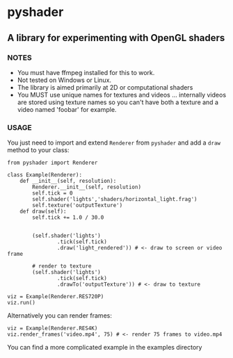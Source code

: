 pyshader
====================

A library for experimenting with OpenGL shaders
---------------------


### NOTES
* You must have ffmpeg installed for this to work.
* Not tested on Windows or Linux.
* The library is aimed primarily at 2D or computational shaders
* You MUST use unique names for textures and videos ... internally
  videos are stored using texture names so you can't have 
  both a texture and a video named 'foobar' for example.

### USAGE

You just need to import and extend `Renderer` from `pyshader` and add a `draw` method
to your class:

```
from pyshader import Renderer

class Example(Renderer):
    def __init__(self, resolution):
        Renderer.__init__(self, resolution)
        self.tick = 0
        self.shader('lights','shaders/horizontal_light.frag')
    	self.texture('outputTexture')
    def draw(self):
        self.tick += 1.0 / 30.0

        
        (self.shader('lights')
                .tick(self.tick)
                .draw('light_rendered')) # <- draw to screen or video frame

        # render to texture
		(self.shader('lights')
                .tick(self.tick)
                .drawTo('outputTexture')) # <- draw to texture

viz = Example(Renderer.RES720P)
viz.run()
```

Alternatively you can render frames:

```
viz = Example(Renderer.RES4K)
viz.render_frames('video.mp4', 75) # <- render 75 frames to video.mp4
```

You can find a more complicated example in the examples directory